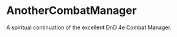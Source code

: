 AnotherCombatManager
====================

A spiritual continuation of the excellent DnD 4e Combat Manager.
